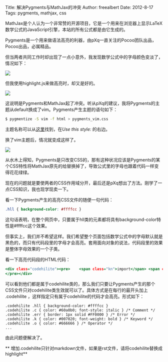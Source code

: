 Title: 解决Pygments与MathJax的冲突
Author: freealbert
Date: 2012-8-17
Tags: pygments, mathjax, css


MathJax是个人认为一个非常赞的开源项目，它是一个用来在浏览器上显示LaTeX数学公式的JavaScript引擎，本站的所有公式都是由它生成的。

Pygments是一个用来做语法高亮的利器，由pXq一直关注的Pocoo团队出品，Pocoo出品，必属精品。

但当两者共同工作时却出现了一点小意外，我发现数学公式中的字母颜色变淡了，情况如下：

![](http://i.imgur.com/xI6ox.png)

但我使用highlight.js来做高亮时，却又是好的。

![](http://i.imgur.com/KdSfO.png)

这说明是Pygments和MathJax起了冲突。听从pXq的建议，我将Pygments的主题从default换成了vim。Pygments产生主题的语句如下：

```.bash
$ pygmentize -S vim -f html > pygments_vim.css
```

主题名称可以从[这里](http://pygments.org/demo/53718/)找到，在*Use this style:* 的右边。

换了vim主题后，情况就变成这样了。

![](http://i.imgur.com/0aNwi.png)

从水木上得知，Pygments是只改变CSS的，那有这种状况应该是Pygments的某个CSS特性将MathJax原先的给替换掉了，导致公式里的字母也跟着代码一样变得花花绿绿。

现在的问题就是要使两者的CSS作用域分开，最后还是pXq想出了方法。刚学了一点CSS知识，我也现学现卖一下。

看一下Pygments产生的高亮CSS文件的随便一句代码：
```.css
.hll { background-color: #ffffcc }
```

这句话表明，在整个网页中，只要属于hll类的元素都将具有background-color特性是#ffffcc这个效果。

但事实上，我们并不希望这样。我们希望整个页面包括数学公式中的字母默认就是黑色的，而只有代码段里的字母才会高亮。套用面向对象的说法，代码段里的效果是整体字母效果的一个子类。

看一下高亮代码段的HTML代码：

```.html
<div class="codehilite"><pre>    <span class="kn">import</span> <span class="nn">PIL.Image</span> <span class="kn">as</span> <span class="nn">Image</span>
</pre></div>
```

可以看到他们都是属于codehilite类的，那么我们只要让Pygments产生的那个CSS文件只对codehilite类生效就可以了。具体方式是在每行的最开头加上 .codehilite  ，这样指定只有属于codehilite的代码才会高亮。形式如下：

```.python
.codehilite .hll { background-color: #ffffcc }
.codehilite .c { color: #60a0b0; font-style: italic } /* Comment */
.codehilite .err { border: 1px solid #FF0000 } /* Error */
.codehilite .k { color: #007020; font-weight: bold } /* Keyword */
.codehilite .o { color: #666666 } /* Operator */
...
```

由此问题便解决了。

** 增加.codehilite只针对markdown文件，如果是rst文件，请将codehilite替换成highlight**
